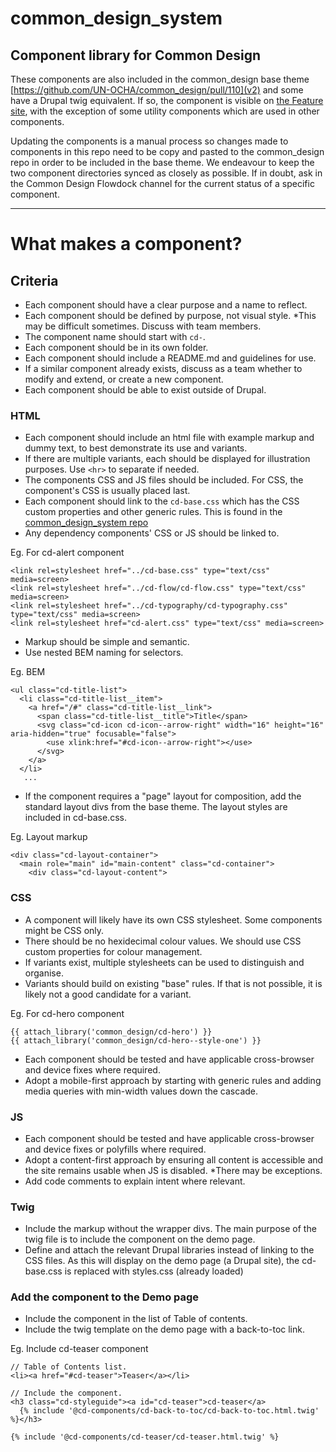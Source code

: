 # common_design_system
## Component library for Common Design

These components are also included in the common_design base theme [https://github.com/UN-OCHA/common_design/pull/110](v2) and some have a Drupal twig equivalent. If so, the component is visible on [the Feature site](https://feature.commondesign-unocha-org.ahconu.org/demo#cd-component-toc), with the exception of some utility components which are used in other components.

Updating the components is a manual process so changes made to components in this repo need to be copy and pasted to the common_design repo in order to be included in the base theme. We endeavour to keep the two component directories synced as closely as possible. If in doubt, ask in the Common Design Flowdock channel for the current status of a specific component.

---

# What makes a component?

## Criteria
- Each component should have a clear purpose and a name to reflect.
- Each component should be defined by purpose, not visual style. *This may be difficult sometimes. Discuss with team members.
- The component name should start with `cd-`.
- Each component should be in its own folder.
- Each component should include a README.md and guidelines for use.
- If a similar component already exists, discuss as a team whether to modify and extend, or create a new component.
- Each component should be able to exist outside of Drupal.

### HTML
- Each component should include an html file with example markup and dummy text, to best demonstrate its use and variants.
- If there are multiple variants, each should be displayed for illustration purposes. Use `<hr>` to separate if needed.
- The components CSS and JS files should be included. For CSS, the component's CSS is usually placed last.
- Each component should link to the `cd-base.css` which has the CSS custom properties and other generic rules.
This is found in the [common_design_system repo](https://github.com/UN-OCHA/common_design_system/blob/master/cd-base.css)
- Any dependency components' CSS or JS should be linked to.

Eg. For cd-alert component
```
<link rel=stylesheet href="../cd-base.css" type="text/css" media=screen>
<link rel=stylesheet href="../cd-flow/cd-flow.css" type="text/css" media=screen>
<link rel=stylesheet href="../cd-typography/cd-typography.css" type="text/css" media=screen>
<link rel=stylesheet href="cd-alert.css" type="text/css" media=screen>
```
- Markup should be simple and semantic.
- Use nested BEM naming for selectors.

Eg. BEM
```
<ul class="cd-title-list">
  <li class="cd-title-list__item">
    <a href="/#" class="cd-title-list__link">
      <span class="cd-title-list__title">Title</span>
      <svg class="cd-icon cd-icon--arrow-right" width="16" height="16" aria-hidden="true" focusable="false">
        <use xlink:href="#cd-icon--arrow-right"></use>
      </svg>
    </a>
  </li>
   ...
```
- If the component requires a "page" layout for composition, add the standard layout divs from the base theme.
The layout styles are included in cd-base.css.

Eg. Layout markup
```
<div class="cd-layout-container">
  <main role="main" id="main-content" class="cd-container">
    <div class="cd-layout-content">
```

### CSS
- A component will likely have its own CSS stylesheet. Some components might be CSS only.
- There should be no hexidecimal colour values. We should use CSS custom properties for colour management.
- If variants exist, multiple stylesheets can be used to distinguish and organise.
- Variants should build on existing "base" rules. If that is not possible, it is likely not a good candidate for a variant.

Eg. For cd-hero component
```
{{ attach_library('common_design/cd-hero') }}
{{ attach_library('common_design/cd-hero--style-one') }}
```
- Each component should be tested and have applicable cross-browser and device fixes where required.
- Adopt a mobile-first approach by starting with generic rules and adding media queries with min-width values down the cascade.

### JS
- Each component should be tested and have applicable cross-browser and device fixes or polyfills where required.
- Adopt a content-first approach by ensuring all content is accessible and the site remains usable when JS is disabled.
*There may be exceptions.
- Add code comments to explain intent where relevant.


### Twig
- Include the markup without the wrapper divs. The main purpose of the twig file is to include the component on the demo page.
- Define and attach the relevant Drupal libraries instead of linking to the CSS files.
As this will display on the demo page (a Drupal site), the cd-base.css is replaced with styles.css (already loaded)

### Add the component to the Demo page
- Include the component in the list of Table of contents.
- Include the twig template on the demo page with a back-to-toc link.

Eg. Include cd-teaser component
```
// Table of Contents list.
<li><a href="#cd-teaser">Teaser</a></li>

// Include the component.
<h3 class="cd-styleguide"><a id="cd-teaser">cd-teaser</a>
  {% include '@cd-components/cd-back-to-toc/cd-back-to-toc.html.twig' %}</h3>

{% include '@cd-components/cd-teaser/cd-teaser.html.twig' %}
```
